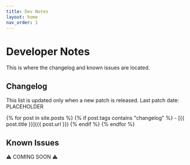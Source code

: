 ```yaml
---
title: Dev Notes
layout: home
nav_order: 1
---
```


# Developer Notes

This is where the changelog and known issues are located.

## Changelog

This list is updated only when a new patch is released. Last patch date: PLACEHOLDER

{% for post in site.posts %}
    {% if post.tags contains "changelog" %}
        - [{{ post.title }}]({{ post.url }})
    {% endif %}
{% endfor %}
## Known Issues

⚠️ COMING SOON ⚠️